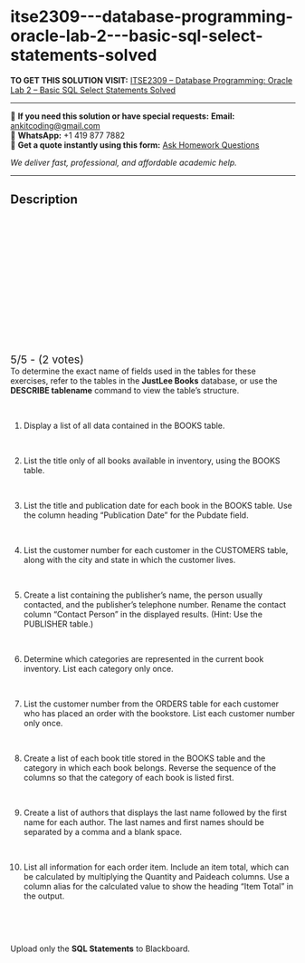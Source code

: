 # itse2309---database-programming-oracle-lab-2---basic-sql-select-statements-solved
**TO GET THIS SOLUTION VISIT:** [ITSE2309 – Database Programming: Oracle Lab 2 – Basic SQL Select Statements Solved](https://www.ankitcodinghub.com/product/itse2309-database-programming-oracle-lab-2-basic-sql-select-statements-solved/)


---

📩 **If you need this solution or have special requests:** **Email:** ankitcoding@gmail.com  
📱 **WhatsApp:** +1 419 877 7882  
📄 **Get a quote instantly using this form:** [Ask Homework Questions](https://www.ankitcodinghub.com/services/ask-homework-questions/)

*We deliver fast, professional, and affordable academic help.*

---

<h2>Description</h2>



<div class="kk-star-ratings kksr-auto kksr-align-center kksr-valign-top" data-payload="{&quot;align&quot;:&quot;center&quot;,&quot;id&quot;:&quot;53850&quot;,&quot;slug&quot;:&quot;default&quot;,&quot;valign&quot;:&quot;top&quot;,&quot;ignore&quot;:&quot;&quot;,&quot;reference&quot;:&quot;auto&quot;,&quot;class&quot;:&quot;&quot;,&quot;count&quot;:&quot;2&quot;,&quot;legendonly&quot;:&quot;&quot;,&quot;readonly&quot;:&quot;&quot;,&quot;score&quot;:&quot;5&quot;,&quot;starsonly&quot;:&quot;&quot;,&quot;best&quot;:&quot;5&quot;,&quot;gap&quot;:&quot;4&quot;,&quot;greet&quot;:&quot;Rate this product&quot;,&quot;legend&quot;:&quot;5\/5 - (2 votes)&quot;,&quot;size&quot;:&quot;24&quot;,&quot;title&quot;:&quot;ITSE2309 – Database Programming: Oracle Lab 2 – Basic SQL Select Statements Solved&quot;,&quot;width&quot;:&quot;138&quot;,&quot;_legend&quot;:&quot;{score}\/{best} - ({count} {votes})&quot;,&quot;font_factor&quot;:&quot;1.25&quot;}">

<div class="kksr-stars">

<div class="kksr-stars-inactive">
            <div class="kksr-star" data-star="1" style="padding-right: 4px">


<div class="kksr-icon" style="width: 24px; height: 24px;"></div>
        </div>
            <div class="kksr-star" data-star="2" style="padding-right: 4px">


<div class="kksr-icon" style="width: 24px; height: 24px;"></div>
        </div>
            <div class="kksr-star" data-star="3" style="padding-right: 4px">


<div class="kksr-icon" style="width: 24px; height: 24px;"></div>
        </div>
            <div class="kksr-star" data-star="4" style="padding-right: 4px">


<div class="kksr-icon" style="width: 24px; height: 24px;"></div>
        </div>
            <div class="kksr-star" data-star="5" style="padding-right: 4px">


<div class="kksr-icon" style="width: 24px; height: 24px;"></div>
        </div>
    </div>

<div class="kksr-stars-active" style="width: 138px;">
            <div class="kksr-star" style="padding-right: 4px">


<div class="kksr-icon" style="width: 24px; height: 24px;"></div>
        </div>
            <div class="kksr-star" style="padding-right: 4px">


<div class="kksr-icon" style="width: 24px; height: 24px;"></div>
        </div>
            <div class="kksr-star" style="padding-right: 4px">


<div class="kksr-icon" style="width: 24px; height: 24px;"></div>
        </div>
            <div class="kksr-star" style="padding-right: 4px">


<div class="kksr-icon" style="width: 24px; height: 24px;"></div>
        </div>
            <div class="kksr-star" style="padding-right: 4px">


<div class="kksr-icon" style="width: 24px; height: 24px;"></div>
        </div>
    </div>
</div>


<div class="kksr-legend" style="font-size: 19.2px;">
            5/5 - (2 votes)    </div>
    </div>
To determine the exact name of fields used in the tables for these exercises, refer to the tables in the <strong>JustLee Books</strong> database, or use the <strong>DESCRIBE tablename</strong> command to view the table’s structure.

&nbsp;

<ol>
<li>Display a list of all data contained in the BOOKS table.</li>
</ol>
&nbsp;

<ol start="2">
<li>List the title only of all books available in inventory, using the BOOKS table.</li>
</ol>
&nbsp;

<ol start="3">
<li>List the title and publication date for each book in the BOOKS table. Use the column heading “Publication Date” for the Pubdate field.</li>
</ol>
&nbsp;

<ol start="4">
<li>List the customer number for each customer in the CUSTOMERS table, along with the city and state in which the customer lives.</li>
</ol>
&nbsp;

<ol start="5">
<li>Create a list containing the publisher’s name, the person usually contacted, and the publisher’s telephone number. Rename the contact column “Contact Person” in the displayed results. (Hint: Use the PUBLISHER table.)</li>
</ol>
&nbsp;

<ol start="6">
<li>Determine which categories are represented in the current book inventory. List each category only once.</li>
</ol>
&nbsp;

<ol start="7">
<li>List the customer number from the ORDERS table for each customer who has placed an order with the bookstore. List each customer number only once.</li>
</ol>
&nbsp;

<ol start="8">
<li>Create a list of each book title stored in the BOOKS table and the category in which each book belongs. Reverse the sequence of the columns so that the category of each book is listed first.</li>
</ol>
&nbsp;

<ol start="9">
<li>Create a list of authors that displays the last name followed by the first name for each author. The last names and first names should be separated by a comma and a blank space.</li>
</ol>
&nbsp;

<ol start="10">
<li>List all information for each order item. Include an item total, which can be calculated by multiplying the Quantity and Paideach columns. Use a column alias for the calculated value to show the heading “Item Total” in the output.</li>
</ol>
&nbsp;

&nbsp;

Upload only the <strong>SQL Statements</strong> to Blackboard.
